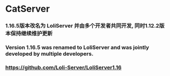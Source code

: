 # CatServer
### 1.16.5版本改名为 LoliServer 并由多个开发者共同开发, 同时1.12.2版本保持继续维护更新<br>
### Version 1.16.5 was renamed to LoliServer and was jointly developed by multiple developers.<br>
### https://github.com/Loli-Server/LoliServer1.16
